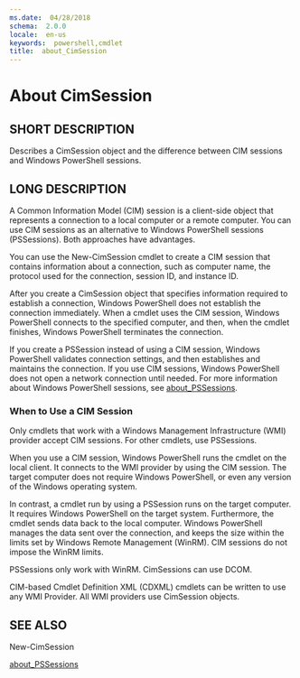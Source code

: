 ```yaml
---
ms.date:  04/28/2018
schema:  2.0.0
locale:  en-us
keywords:  powershell,cmdlet
title:  about_CimSession
---
```


# About CimSession

## SHORT DESCRIPTION

Describes a CimSession object and the difference between CIM sessions and
Windows PowerShell sessions.

## LONG DESCRIPTION

A Common Information Model (CIM) session is a client-side object that
represents a connection to a local computer or a remote computer. You can
use CIM sessions as an alternative to Windows PowerShell sessions
(PSSessions). Both approaches have advantages.

You can use the New-CimSession cmdlet to create a CIM session that contains
information about a connection, such as computer name, the protocol used
for the connection, session ID, and instance ID.

After you create a CimSession object that specifies information required to
establish a connection, Windows PowerShell does not establish the
connection immediately. When a cmdlet uses the CIM session,
Windows PowerShell connects to the specified computer, and then, when the
cmdlet finishes, Windows PowerShell terminates the connection.

If you create a PSSession instead of using a CIM session,
Windows PowerShell validates connection settings, and then establishes and
maintains the connection. If you use CIM sessions, Windows PowerShell
does not open a network connection until needed. For more information about
Windows PowerShell sessions, see [about_PSSessions](about_PSSessions.md).

### When to Use a CIM Session

Only cmdlets that work with a Windows Management Infrastructure (WMI)
provider accept CIM sessions. For other cmdlets, use PSSessions.

When you use a CIM session, Windows PowerShell runs the cmdlet on the
local client. It connects to the WMI provider by using the CIM session.
The target computer does not require Windows PowerShell, or even any
version of the Windows operating system.

In contrast, a cmdlet run by using a PSSession runs on the target
computer. It requires Windows PowerShell on the target system.
Furthermore, the cmdlet sends data back to the local computer.
Windows PowerShell manages the data sent over the connection, and keeps
the size within the limits set by Windows Remote Management (WinRM). CIM
sessions do not impose the WinRM limits.

PSSessions only work with WinRM. CimSessions can use DCOM.

CIM-based Cmdlet Definition XML (CDXML) cmdlets can be written to use any
WMI Provider. All WMI providers use CimSession objects.

## SEE ALSO

New-CimSession

[about_PSSessions](about_PSSessions.md)